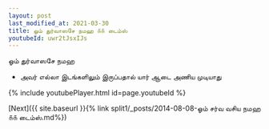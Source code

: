 ```yaml
---
layout: post
last_modified_at: 2021-03-30
title: ஓம் துர்வாஸசே நமஹ ௧௧ டைம்ஸ்
youtubeId: uwr2tJsxIJs
---
```

 
 
 ஓம் துர்வாஸசே நமஹ  
 
 -  அவர் எல்லா இடங்களிலும் இருப்பதால் யார் ஆடை அணிய முடியாது 
 
  
 
  
 
 
 
 
 
 


{% include youtubePlayer.html id=page.youtubeId %}
 
[Next]({{ site.baseurl }}{% link  split1/_posts/2014-08-08-ஓம் சர்வ வசிய நமஹ ௧௧ டைம்ஸ்.md%})
 

